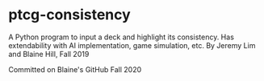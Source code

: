 # ptcg-consistency
A Python program to input a deck and highlight its consistency. Has extendability with AI implementation, game simulation, etc.
By Jeremy Lim and Blaine Hill, Fall 2019

Committed on Blaine's GitHub Fall 2020
